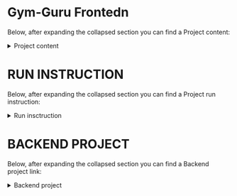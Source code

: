 # Gym-Guru Frontedn
Below, after expanding the collapsed section you can find a Project content:
<details><summary>Project content</summary>
<p>
  
---

The GYM-GURU application allows users to easily find a personal trainer and order a workout plan with a diet. The application enables registered personal trainers to search for meals by name using the Edamam API service. Trainers can also use the Wger exercise database and modify their added plans. The API of the backend application is secured by a JWT token and all passwords in the database are encrypted. The application repository is controlled by CircleCI. The frontend of the application is available after launching the Java Vaadin frontend project at http://localhost:8081/gymguru/. </p>
</details>

# RUN INSTRUCTION
Below, after expanding the collapsed section you can find a Project run instruction:

<details><summary>Run insctruction</summary>
<p>

1. Set the server port to 8081 in application.properties.

2. Run backend application.

3. Run this application.

4. Go to http://localhost:8081/gymguru/

---
</p>
</details>

# BACKEND PROJECT
Below, after expanding the collapsed section you can find a Backend project link:

<details><summary>Backend project</summary>
<p>

- Backend project

    *  https://github.com/Karol002/Gym-Guru

---

</p>
</details>